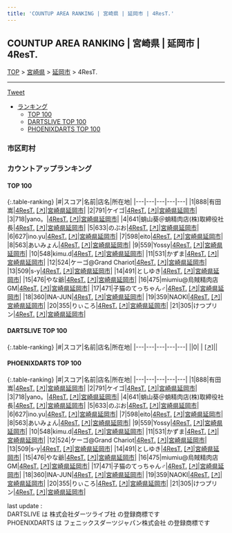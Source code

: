 ```yaml
---
title: 'COUNTUP AREA RANKING | 宮崎県 | 延岡市 | 4ResT.'
---
```

## COUNTUP AREA RANKING | 宮崎県 | 延岡市 | 4ResT.

[TOP](/darts/rank/) > [宮崎県](/darts/rank/宮崎県/) > [延岡市](/darts/rank/宮崎県/延岡市/) > 4ResT.

___

<a href="https://twitter.com/share?ref_src=twsrc%5Etfw" data-text="COUNTUP AREA RANKING | 宮崎県延岡市4ResT." class="twitter-share-button" data-hashtags="DARTSLIVE,PHOENIXDARTS,darts,ダーツ" data-show-count="false">Tweet</a>

* [ランキング](#カウントアップランキング)
    * [TOP 100](#top-100)
    * [DARTSLIVE TOP 100](#dartslive-top-100)
    * [PHOENIXDARTS TOP 100](#phoenixdarts-top-100)

### 市区町村

<ul>

</ul>

### カウントアップランキング

#### TOP 100



{:.table-ranking}
|#|スコア|名前|店名|所在地|
|---|---|---|---|---|
|1|888|<span class="rank-name-pd">有田 嵩</span>|<a href="/darts/rank/shops/89686.html">4ResT.</a> <a href="https://vs.phoenixdarts.com/jp/shop/shopDetailInfo/s_89686?s_seq=89686">[↗]</a>|<a href="/darts/rank/宮崎県/延岡市">宮崎県延岡市</a>|
|2|791|<span class="rank-name-pd">ケイゴ</span>|<a href="/darts/rank/shops/89686.html">4ResT.</a> <a href="https://vs.phoenixdarts.com/jp/shop/shopDetailInfo/s_89686?s_seq=89686">[↗]</a>|<a href="/darts/rank/宮崎県/延岡市">宮崎県延岡市</a>|
|3|718|<span class="rank-name-pd">yano。</span>|<a href="/darts/rank/shops/89686.html">4ResT.</a> <a href="https://vs.phoenixdarts.com/jp/shop/shopDetailInfo/s_89686?s_seq=89686">[↗]</a>|<a href="/darts/rank/宮崎県/延岡市">宮崎県延岡市</a>|
|4|641|<span class="rank-name-pd">蛸山葵＠蛸精肉店(株)取締役社長</span>|<a href="/darts/rank/shops/89686.html">4ResT.</a> <a href="https://vs.phoenixdarts.com/jp/shop/shopDetailInfo/s_89686?s_seq=89686">[↗]</a>|<a href="/darts/rank/宮崎県/延岡市">宮崎県延岡市</a>|
|5|633|<span class="rank-name-pd">のぶお</span>|<a href="/darts/rank/shops/89686.html">4ResT.</a> <a href="https://vs.phoenixdarts.com/jp/shop/shopDetailInfo/s_89686?s_seq=89686">[↗]</a>|<a href="/darts/rank/宮崎県/延岡市">宮崎県延岡市</a>|
|6|627|<span class="rank-name-pd">ino.yu</span>|<a href="/darts/rank/shops/89686.html">4ResT.</a> <a href="https://vs.phoenixdarts.com/jp/shop/shopDetailInfo/s_89686?s_seq=89686">[↗]</a>|<a href="/darts/rank/宮崎県/延岡市">宮崎県延岡市</a>|
|7|598|<span class="rank-name-pd">eito</span>|<a href="/darts/rank/shops/89686.html">4ResT.</a> <a href="https://vs.phoenixdarts.com/jp/shop/shopDetailInfo/s_89686?s_seq=89686">[↗]</a>|<a href="/darts/rank/宮崎県/延岡市">宮崎県延岡市</a>|
|8|563|<span class="rank-name-pd">あいみょん</span>|<a href="/darts/rank/shops/89686.html">4ResT.</a> <a href="https://vs.phoenixdarts.com/jp/shop/shopDetailInfo/s_89686?s_seq=89686">[↗]</a>|<a href="/darts/rank/宮崎県/延岡市">宮崎県延岡市</a>|
|9|559|<span class="rank-name-pd">Yossy</span>|<a href="/darts/rank/shops/89686.html">4ResT.</a> <a href="https://vs.phoenixdarts.com/jp/shop/shopDetailInfo/s_89686?s_seq=89686">[↗]</a>|<a href="/darts/rank/宮崎県/延岡市">宮崎県延岡市</a>|
|10|548|<span class="rank-name-pd">kimu.d</span>|<a href="/darts/rank/shops/89686.html">4ResT.</a> <a href="https://vs.phoenixdarts.com/jp/shop/shopDetailInfo/s_89686?s_seq=89686">[↗]</a>|<a href="/darts/rank/宮崎県/延岡市">宮崎県延岡市</a>|
|11|531|<span class="rank-name-pd">かずま</span>|<a href="/darts/rank/shops/89686.html">4ResT.</a> <a href="https://vs.phoenixdarts.com/jp/shop/shopDetailInfo/s_89686?s_seq=89686">[↗]</a>|<a href="/darts/rank/宮崎県/延岡市">宮崎県延岡市</a>|
|12|524|<span class="rank-name-pd">ケーゴ@Grand Chariot</span>|<a href="/darts/rank/shops/89686.html">4ResT.</a> <a href="https://vs.phoenixdarts.com/jp/shop/shopDetailInfo/s_89686?s_seq=89686">[↗]</a>|<a href="/darts/rank/宮崎県/延岡市">宮崎県延岡市</a>|
|13|509|<span class="rank-name-pd">s-y</span>|<a href="/darts/rank/shops/89686.html">4ResT.</a> <a href="https://vs.phoenixdarts.com/jp/shop/shopDetailInfo/s_89686?s_seq=89686">[↗]</a>|<a href="/darts/rank/宮崎県/延岡市">宮崎県延岡市</a>|
|14|491|<span class="rank-name-pd">としゆき</span>|<a href="/darts/rank/shops/89686.html">4ResT.</a> <a href="https://vs.phoenixdarts.com/jp/shop/shopDetailInfo/s_89686?s_seq=89686">[↗]</a>|<a href="/darts/rank/宮崎県/延岡市">宮崎県延岡市</a>|
|15|476|<span class="rank-name-pd">やな爺</span>|<a href="/darts/rank/shops/89686.html">4ResT.</a> <a href="https://vs.phoenixdarts.com/jp/shop/shopDetailInfo/s_89686?s_seq=89686">[↗]</a>|<a href="/darts/rank/宮崎県/延岡市">宮崎県延岡市</a>|
|16|475|<span class="rank-name-pd">miumiu@烏賊精肉店GM</span>|<a href="/darts/rank/shops/89686.html">4ResT.</a> <a href="https://vs.phoenixdarts.com/jp/shop/shopDetailInfo/s_89686?s_seq=89686">[↗]</a>|<a href="/darts/rank/宮崎県/延岡市">宮崎県延岡市</a>|
|17|471|<span class="rank-name-pd">子猫のてっちゃん♂</span>|<a href="/darts/rank/shops/89686.html">4ResT.</a> <a href="https://vs.phoenixdarts.com/jp/shop/shopDetailInfo/s_89686?s_seq=89686">[↗]</a>|<a href="/darts/rank/宮崎県/延岡市">宮崎県延岡市</a>|
|18|360|<span class="rank-name-pd">INA-JUN</span>|<a href="/darts/rank/shops/89686.html">4ResT.</a> <a href="https://vs.phoenixdarts.com/jp/shop/shopDetailInfo/s_89686?s_seq=89686">[↗]</a>|<a href="/darts/rank/宮崎県/延岡市">宮崎県延岡市</a>|
|19|359|<span class="rank-name-pd">NAOKI</span>|<a href="/darts/rank/shops/89686.html">4ResT.</a> <a href="https://vs.phoenixdarts.com/jp/shop/shopDetailInfo/s_89686?s_seq=89686">[↗]</a>|<a href="/darts/rank/宮崎県/延岡市">宮崎県延岡市</a>|
|20|355|<span class="rank-name-pd">りぃころ</span>|<a href="/darts/rank/shops/89686.html">4ResT.</a> <a href="https://vs.phoenixdarts.com/jp/shop/shopDetailInfo/s_89686?s_seq=89686">[↗]</a>|<a href="/darts/rank/宮崎県/延岡市">宮崎県延岡市</a>|
|21|305|<span class="rank-name-pd">けつプリン</span>|<a href="/darts/rank/shops/89686.html">4ResT.</a> <a href="https://vs.phoenixdarts.com/jp/shop/shopDetailInfo/s_89686?s_seq=89686">[↗]</a>|<a href="/darts/rank/宮崎県/延岡市">宮崎県延岡市</a>|


#### DARTSLIVE TOP 100



{:.table-ranking}
|#|スコア|名前|店名|所在地|
|---|---|---|---|---|
||0|<span class="rank-name-dl"> </span>|<a href="/darts/rank/shops/.html"></a> <a href="">[↗]</a>|<a href="/darts/rank//"></a>|


#### PHOENIXDARTS TOP 100



{:.table-ranking}
|#|スコア|名前|店名|所在地|
|---|---|---|---|---|
|1|888|<span class="rank-name-pd">有田 嵩</span>|<a href="/darts/rank/shops/89686.html">4ResT.</a> <a href="https://vs.phoenixdarts.com/jp/shop/shopDetailInfo/s_89686?s_seq=89686">[↗]</a>|<a href="/darts/rank/宮崎県/延岡市">宮崎県延岡市</a>|
|2|791|<span class="rank-name-pd">ケイゴ</span>|<a href="/darts/rank/shops/89686.html">4ResT.</a> <a href="https://vs.phoenixdarts.com/jp/shop/shopDetailInfo/s_89686?s_seq=89686">[↗]</a>|<a href="/darts/rank/宮崎県/延岡市">宮崎県延岡市</a>|
|3|718|<span class="rank-name-pd">yano。</span>|<a href="/darts/rank/shops/89686.html">4ResT.</a> <a href="https://vs.phoenixdarts.com/jp/shop/shopDetailInfo/s_89686?s_seq=89686">[↗]</a>|<a href="/darts/rank/宮崎県/延岡市">宮崎県延岡市</a>|
|4|641|<span class="rank-name-pd">蛸山葵＠蛸精肉店(株)取締役社長</span>|<a href="/darts/rank/shops/89686.html">4ResT.</a> <a href="https://vs.phoenixdarts.com/jp/shop/shopDetailInfo/s_89686?s_seq=89686">[↗]</a>|<a href="/darts/rank/宮崎県/延岡市">宮崎県延岡市</a>|
|5|633|<span class="rank-name-pd">のぶお</span>|<a href="/darts/rank/shops/89686.html">4ResT.</a> <a href="https://vs.phoenixdarts.com/jp/shop/shopDetailInfo/s_89686?s_seq=89686">[↗]</a>|<a href="/darts/rank/宮崎県/延岡市">宮崎県延岡市</a>|
|6|627|<span class="rank-name-pd">ino.yu</span>|<a href="/darts/rank/shops/89686.html">4ResT.</a> <a href="https://vs.phoenixdarts.com/jp/shop/shopDetailInfo/s_89686?s_seq=89686">[↗]</a>|<a href="/darts/rank/宮崎県/延岡市">宮崎県延岡市</a>|
|7|598|<span class="rank-name-pd">eito</span>|<a href="/darts/rank/shops/89686.html">4ResT.</a> <a href="https://vs.phoenixdarts.com/jp/shop/shopDetailInfo/s_89686?s_seq=89686">[↗]</a>|<a href="/darts/rank/宮崎県/延岡市">宮崎県延岡市</a>|
|8|563|<span class="rank-name-pd">あいみょん</span>|<a href="/darts/rank/shops/89686.html">4ResT.</a> <a href="https://vs.phoenixdarts.com/jp/shop/shopDetailInfo/s_89686?s_seq=89686">[↗]</a>|<a href="/darts/rank/宮崎県/延岡市">宮崎県延岡市</a>|
|9|559|<span class="rank-name-pd">Yossy</span>|<a href="/darts/rank/shops/89686.html">4ResT.</a> <a href="https://vs.phoenixdarts.com/jp/shop/shopDetailInfo/s_89686?s_seq=89686">[↗]</a>|<a href="/darts/rank/宮崎県/延岡市">宮崎県延岡市</a>|
|10|548|<span class="rank-name-pd">kimu.d</span>|<a href="/darts/rank/shops/89686.html">4ResT.</a> <a href="https://vs.phoenixdarts.com/jp/shop/shopDetailInfo/s_89686?s_seq=89686">[↗]</a>|<a href="/darts/rank/宮崎県/延岡市">宮崎県延岡市</a>|
|11|531|<span class="rank-name-pd">かずま</span>|<a href="/darts/rank/shops/89686.html">4ResT.</a> <a href="https://vs.phoenixdarts.com/jp/shop/shopDetailInfo/s_89686?s_seq=89686">[↗]</a>|<a href="/darts/rank/宮崎県/延岡市">宮崎県延岡市</a>|
|12|524|<span class="rank-name-pd">ケーゴ@Grand Chariot</span>|<a href="/darts/rank/shops/89686.html">4ResT.</a> <a href="https://vs.phoenixdarts.com/jp/shop/shopDetailInfo/s_89686?s_seq=89686">[↗]</a>|<a href="/darts/rank/宮崎県/延岡市">宮崎県延岡市</a>|
|13|509|<span class="rank-name-pd">s-y</span>|<a href="/darts/rank/shops/89686.html">4ResT.</a> <a href="https://vs.phoenixdarts.com/jp/shop/shopDetailInfo/s_89686?s_seq=89686">[↗]</a>|<a href="/darts/rank/宮崎県/延岡市">宮崎県延岡市</a>|
|14|491|<span class="rank-name-pd">としゆき</span>|<a href="/darts/rank/shops/89686.html">4ResT.</a> <a href="https://vs.phoenixdarts.com/jp/shop/shopDetailInfo/s_89686?s_seq=89686">[↗]</a>|<a href="/darts/rank/宮崎県/延岡市">宮崎県延岡市</a>|
|15|476|<span class="rank-name-pd">やな爺</span>|<a href="/darts/rank/shops/89686.html">4ResT.</a> <a href="https://vs.phoenixdarts.com/jp/shop/shopDetailInfo/s_89686?s_seq=89686">[↗]</a>|<a href="/darts/rank/宮崎県/延岡市">宮崎県延岡市</a>|
|16|475|<span class="rank-name-pd">miumiu@烏賊精肉店GM</span>|<a href="/darts/rank/shops/89686.html">4ResT.</a> <a href="https://vs.phoenixdarts.com/jp/shop/shopDetailInfo/s_89686?s_seq=89686">[↗]</a>|<a href="/darts/rank/宮崎県/延岡市">宮崎県延岡市</a>|
|17|471|<span class="rank-name-pd">子猫のてっちゃん♂</span>|<a href="/darts/rank/shops/89686.html">4ResT.</a> <a href="https://vs.phoenixdarts.com/jp/shop/shopDetailInfo/s_89686?s_seq=89686">[↗]</a>|<a href="/darts/rank/宮崎県/延岡市">宮崎県延岡市</a>|
|18|360|<span class="rank-name-pd">INA-JUN</span>|<a href="/darts/rank/shops/89686.html">4ResT.</a> <a href="https://vs.phoenixdarts.com/jp/shop/shopDetailInfo/s_89686?s_seq=89686">[↗]</a>|<a href="/darts/rank/宮崎県/延岡市">宮崎県延岡市</a>|
|19|359|<span class="rank-name-pd">NAOKI</span>|<a href="/darts/rank/shops/89686.html">4ResT.</a> <a href="https://vs.phoenixdarts.com/jp/shop/shopDetailInfo/s_89686?s_seq=89686">[↗]</a>|<a href="/darts/rank/宮崎県/延岡市">宮崎県延岡市</a>|
|20|355|<span class="rank-name-pd">りぃころ</span>|<a href="/darts/rank/shops/89686.html">4ResT.</a> <a href="https://vs.phoenixdarts.com/jp/shop/shopDetailInfo/s_89686?s_seq=89686">[↗]</a>|<a href="/darts/rank/宮崎県/延岡市">宮崎県延岡市</a>|
|21|305|<span class="rank-name-pd">けつプリン</span>|<a href="/darts/rank/shops/89686.html">4ResT.</a> <a href="https://vs.phoenixdarts.com/jp/shop/shopDetailInfo/s_89686?s_seq=89686">[↗]</a>|<a href="/darts/rank/宮崎県/延岡市">宮崎県延岡市</a>|


<div class="footer border-top border-gray-light mt-5 pt-3 text-right text-gray">
    last update : <span style="font-weight: italic" id="foot_last_modified"></span><br />
    DARTSLIVE は 株式会社ダーツライブ社 の登録商標です<br />
    PHOENIXDARTS は フェニックスダーツジャパン株式会社 の登録商標です<br />
</div>

<script src="https://cdnjs.cloudflare.com/ajax/libs/jquery.tablesorter/2.31.3/js/jquery.tablesorter.min.js" integrity="sha512-qzgd5cYSZcosqpzpn7zF2ZId8f/8CHmFKZ8j7mU4OUXTNRd5g+ZHBPsgKEwoqxCtdQvExE5LprwwPAgoicguNg==" crossorigin="anonymous" referrerpolicy="no-referrer"></script>
<link rel="stylesheet" href="https://cdnjs.cloudflare.com/ajax/libs/jquery.tablesorter/2.31.3/css/theme.default.min.css" integrity="sha512-wghhOJkjQX0Lh3NSWvNKeZ0ZpNn+SPVXX1Qyc9OCaogADktxrBiBdKGDoqVUOyhStvMBmJQ8ZdMHiR3wuEq8+w==" crossorigin="anonymous" referrerpolicy="no-referrer" />
<script>
$(function() {
    $(".table-ranking").tablesorter({sortList:[[0, 0]]});
    $("#foot_last_modified").text(formatDate(new Date(document.lastModified), 'yyyy-MM-dd HH:mm:ss'));
});
</script>

<script async src="https://platform.twitter.com/widgets.js" charset="utf-8"></script>